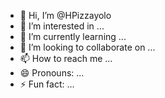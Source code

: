 - 👋 Hi, I’m @HPizzayolo
- 👀 I’m interested in ...
- 🌱 I’m currently learning ...
- 💞️ I’m looking to collaborate on ...
- 📫 How to reach me ...
- 😄 Pronouns: ...
- ⚡ Fun fact: ...

<!---
HPizzayolo/HPizzayolo is a ✨ special ✨ repository because its `README.md` (this file) appears on your GitHub profile.
You can click the Preview link to take a look at your changes.
--->
